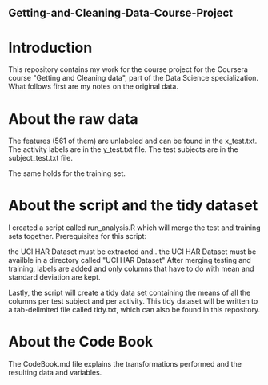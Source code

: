 ## Getting-and-Cleaning-Data-Course-Project

# Introduction
This repository contains my work for the course project for the Coursera course "Getting and Cleaning data", part of the Data Science specialization. What follows first are my notes on the original data.

# About the raw data
The features (561 of them) are unlabeled and can be found in the x_test.txt. The activity labels are in the y_test.txt file. The test subjects are in the subject_test.txt file.

The same holds for the training set.

# About the script and the tidy dataset
I created a script called run_analysis.R which will merge the test and training sets together. Prerequisites for this script:

the UCI HAR Dataset must be extracted and..
the UCI HAR Dataset must be availble in a directory called "UCI HAR Dataset"
After merging testing and training, labels are added and only columns that have to do with mean and standard deviation are kept.

Lastly, the script will create a tidy data set containing the means of all the columns per test subject and per activity. This tidy dataset will be written to a tab-delimited file called tidy.txt, which can also be found in this repository.

# About the Code Book
The CodeBook.md file explains the transformations performed and the resulting data and variables.

